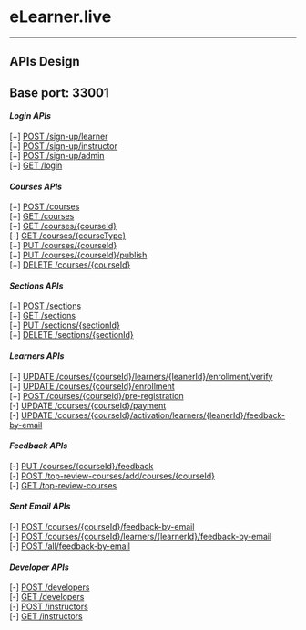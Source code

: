 # eLearner.live

___
## APIs Design
## Base port: 33001

#### *Login APIs*
[+] [POST /sign-up/learner](APIs%20design/signup-learner.md)<br>
[+] [POST /sign-up/instructor](APIs%20design/signup-instructor.md)<br>
[+] [POST /sign-up/admin](APIs%20design/signup-admin.md)<br>
[+] [GET /login](APIs%20design/login.md)<br>

#### *Courses APIs*
[+] [POST /courses](APIs%20design/create-new-course.md)<br>
[+] [GET /courses](APIs%20design/get-All-courses.md)<br>
[+] [GET /courses/{courseId}](APIs%20design/get-course-by-courseId.md)<br>
[-] [GET /courses/{courseType}](APIs%20design/get-course-by-courseType.md)<br>
[+] [PUT /courses/{courseId}](APIs%20design/update-course.md)<br>
[+] [PUT /courses/{courseId}/publish](APIs%20design/publish-course-by-courseId.md)<br>
[+] [DELETE /courses/{courseId}](APIs%20design/delete-course-by-courseId.md)

#### *Sections APIs*
[+] [POST /sections](APIs%20design/create-sections.md)<br>
[+] [GET /sections](APIs%20design/get-All-sections.md)<br>
[+] [PUT /sections/{sectionId}](APIs%20design/update-sections.md)<br>
[+] [DELETE /sections/{sectionId}](APIs%20design/delete-sections.md)


#### *Learners APIs*
[+] [UPDATE /courses/{courseId}/learners/{leanerId}/enrollment/verify](APIs%20design/enrollment-verfiy.md)<br>
[+] [UPDATE /courses/{courseId}/enrollment](APIs%20design/apply-for-course.md)<br>
[+] [POST /courses/{courseId}/pre-registration](APIs%20design/pre-registration-for-course.md)<br>
[-] [UPDATE /courses/{courseId}/payment](APIs%20design/payment-for-course.md)<br>
[-] [UPDATE /courses/{courseId}/activation/learners/{leanerId}/feedback-by-email](APIs%20design/course-activation.md)

#### *Feedback APIs*
[-] [PUT /courses/{courseId}/feedback](APIs%20design/add-feedback-from-user.md)<br>
[-] [POST /top-review-courses/add/courses/{courseId}](APIs%20design/add-top-reviewer.md)<br>
[-] [GET /top-review-courses](APIs%20design/get-top-reviewed-courses.md)<br>

#### *Sent Email APIs*
[-] [POST /courses/{courseId}/feedback-by-email](APIs%20design/send-email-by-courseId.md)<br>
[-] [POST /courses/{courseId}/learners/{learnerId}/feedback-by-email](APIs%20design/send-email-by-courseId_and_learnerId.md)<br>
[-] [POST /all/feedback-by-email](APIs%20design/send-email-for-all.md)<br>

#### *Developer APIs*
[-] [POST /developers](APIs%20design/developers-teams.md)<br>
[-] [GET /developers](APIs%20design/get-developers-teams.md)<br>
[-] [POST /instructors](APIs%20design/instructors-teams.md)<br>
[-] [GET /instructors](APIs%20design/get-instructors-teams.md)<br>

